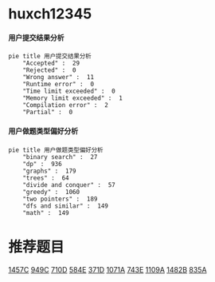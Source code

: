 # huxch12345

<!-- tabs:start -->



#### **用户提交结果分析**

```mermaid
pie title 用户提交结果分析
    "Accepted" :  29
    "Rejected" :  0
    "Wrong answer" :  11
    "Runtime error" :  0
    "Time limit exceeded" :  0
    "Memory limit exceeded" :  1
    "Compilation error" :  2
    "Partial" :  0
```

#### **用户做题类型偏好分析**

```mermaid
pie title 用户做题类型偏好分析
    "binary search" :  27
    "dp" :  936
    "graphs" :  179
    "trees" :  64
    "divide and conquer" :  57
    "greedy" :  1060
    "two pointers" :  189
    "dfs and similar" :  149
    "math" :  149
```



<!-- tabs:end -->
# 推荐题目
[1457C](https://codeforces.com/contest/1457/problem/C)
[949C](https://codeforces.com/contest/949/problem/C)
[710D](https://codeforces.com/contest/710/problem/D)
[584E](https://codeforces.com/contest/584/problem/E)
[371D](https://codeforces.com/contest/371/problem/D)
[1071A](https://codeforces.com/contest/1071/problem/A)
[743E](https://codeforces.com/contest/743/problem/E)
[1109A](https://codeforces.com/contest/1109/problem/A)
[1482B](https://codeforces.com/contest/1482/problem/B)
[835A](https://codeforces.com/contest/835/problem/A)
